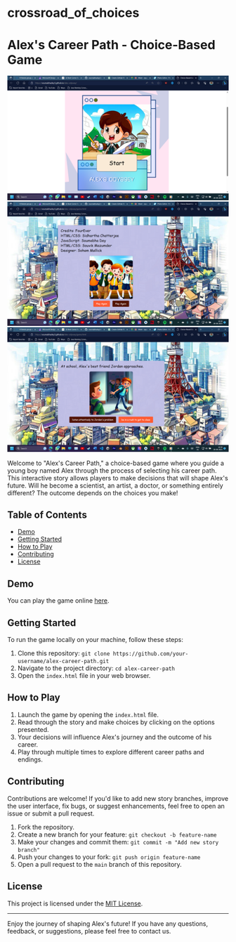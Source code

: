 # crossroad_of_choices
# Alex's Career Path - Choice-Based Game

![Game Screenshot](https://github.com/soumabhadey/alex-odyssey-fourever/blob/main/screenshots/Screenshot%20(88).png)
![Game Screenshot](https://github.com/soumabhadey/alex-odyssey-fourever/blob/main/screenshots/Screenshot%20(91).png)
![Game Screenshot](https://github.com/soumabhadey/alex-odyssey-fourever/blob/main/screenshots/Screenshot%20(93).png)

Welcome to "Alex's Career Path," a choice-based game where you guide a young boy named Alex through the process of selecting his career path. This interactive story allows players to make decisions that will shape Alex's future. Will he become a scientist, an artist, a doctor, or something entirely different? The outcome depends on the choices you make!

## Table of Contents
- [Demo](#demo)
- [Getting Started](#getting-started)
- [How to Play](#how-to-play)
- [Contributing](#contributing)
- [License](#license)

## Demo
You can play the game online [here](https://your-game-url.com).

## Getting Started
To run the game locally on your machine, follow these steps:

1. Clone this repository: `git clone https://github.com/your-username/alex-career-path.git`
2. Navigate to the project directory: `cd alex-career-path`
3. Open the `index.html` file in your web browser.

## How to Play
1. Launch the game by opening the `index.html` file.
2. Read through the story and make choices by clicking on the options presented.
3. Your decisions will influence Alex's journey and the outcome of his career.
4. Play through multiple times to explore different career paths and endings.

## Contributing
Contributions are welcome! If you'd like to add new story branches, improve the user interface, fix bugs, or suggest enhancements, feel free to open an issue or submit a pull request.

1. Fork the repository.
2. Create a new branch for your feature: `git checkout -b feature-name`
3. Make your changes and commit them: `git commit -m "Add new story branch"`
4. Push your changes to your fork: `git push origin feature-name`
5. Open a pull request to the `main` branch of this repository.

## License
This project is licensed under the [MIT License](LICENSE).

---

Enjoy the journey of shaping Alex's future! If you have any questions, feedback, or suggestions, please feel free to contact us.
